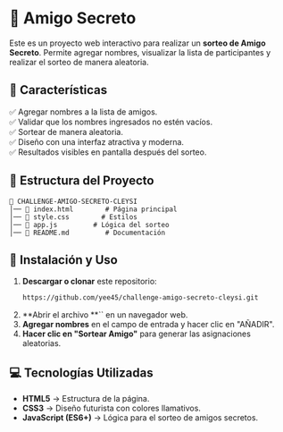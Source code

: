 # 🎁 Amigo Secreto 

Este es un proyecto web interactivo para realizar un **sorteo de Amigo Secreto**. Permite agregar nombres, visualizar la lista de participantes y realizar el sorteo de manera aleatoria.

## 🚀 Características

✅ Agregar nombres a la lista de amigos.\
✅ Validar que los nombres ingresados no estén vacíos.\
✅ Sortear de manera aleatoria.\
✅ Diseño con una interfaz atractiva y moderna.\
✅ Resultados visibles en pantalla después del sorteo.

## 📂 Estructura del Proyecto

```
📁 CHALLENGE-AMIGO-SECRETO-CLEYSI
│── 📄 index.html        # Página principal
│── 🎨 style.css        # Estilos
│── 📜 app.js         # Lógica del sorteo
│── 📄 README.md         # Documentación
```

## 📜 Instalación y Uso

1. **Descargar o clonar** este repositorio:
   ```sh
   https://github.com/yee45/challenge-amigo-secreto-cleysi.git
   ```
2. **Abrir el archivo **`` en un navegador web.
3. **Agregar nombres** en el campo de entrada y hacer clic en "AÑADIR".
4. **Hacer clic en "Sortear Amigo"** para generar las asignaciones aleatorias.

## 💻 Tecnologías Utilizadas

- **HTML5** → Estructura de la página.
- **CSS3** → Diseño futurista con colores llamativos.
- **JavaScript (ES6+)** → Lógica para el sorteo de amigos secretos.
